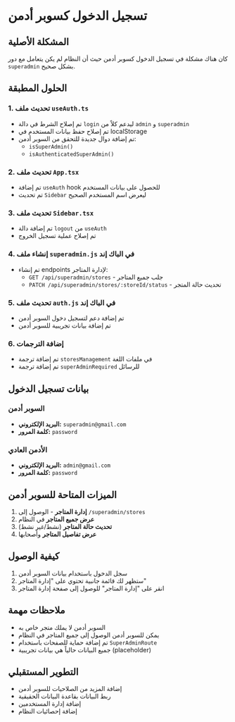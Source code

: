 # تسجيل الدخول كسوبر أدمن

## المشكلة الأصلية
كان هناك مشكلة في تسجيل الدخول كسوبر أدمن حيث أن النظام لم يكن يتعامل مع دور `superadmin` بشكل صحيح.

## الحلول المطبقة

### 1. تحديث ملف `useAuth.ts`
- تم إصلاح الشرط في دالة `login` ليدعم كلاً من `admin` و `superadmin`
- تم إصلاح حفظ بيانات المستخدم في localStorage
- تم إضافة دوال جديدة للتحقق من السوبر أدمن:
  - `isSuperAdmin()`
  - `isAuthenticatedSuperAdmin()`

### 2. تحديث ملف `App.tsx`
- تم إضافة `useAuth` hook للحصول على بيانات المستخدم
- تم تحديث `Sidebar` ليعرض اسم المستخدم الصحيح

### 3. تحديث ملف `Sidebar.tsx`
- تم إضافة دالة `logout` من `useAuth`
- تم إصلاح عملية تسجيل الخروج

### 4. إنشاء ملف `superadmin.js` في الباك إند
- تم إنشاء endpoints لإدارة المتاجر:
  - `GET /api/superadmin/stores` - جلب جميع المتاجر
  - `PATCH /api/superadmin/stores/:storeId/status` - تحديث حالة المتجر

### 5. تحديث ملف `auth.js` في الباك إند
- تم إضافة دعم لتسجيل دخول السوبر أدمن
- تم إضافة بيانات تجريبية للسوبر أدمن

### 6. إضافة الترجمات
- تم إضافة ترجمة `storesManagement` في ملفات اللغة
- تم إضافة ترجمة `superAdminRequired` للرسائل

## بيانات تسجيل الدخول

### السوبر أدمن
- **البريد الإلكتروني:** `superadmin@gmail.com`
- **كلمة المرور:** `password`

### الأدمن العادي
- **البريد الإلكتروني:** `admin@gmail.com`
- **كلمة المرور:** `password`

## الميزات المتاحة للسوبر أدمن

1. **إدارة المتاجر** - الوصول إلى `/superadmin/stores`
2. **عرض جميع المتاجر** في النظام
3. **تحديث حالة المتاجر** (نشط/غير نشط)
4. **عرض تفاصيل المتاجر** وأصحابها

## كيفية الوصول

1. سجل الدخول باستخدام بيانات السوبر أدمن
2. ستظهر لك قائمة جانبية تحتوي على "إدارة المتاجر"
3. انقر على "إدارة المتاجر" للوصول إلى صفحة إدارة المتاجر

## ملاحظات مهمة

- السوبر أدمن لا يملك متجر خاص به
- يمكن للسوبر أدمن الوصول إلى جميع المتاجر في النظام
- تم إضافة حماية للصفحات باستخدام `SuperAdminRoute`
- جميع البيانات حالياً هي بيانات تجريبية (placeholder)

## التطوير المستقبلي

- إضافة المزيد من الصلاحيات للسوبر أدمن
- ربط البيانات بقاعدة البيانات الحقيقية
- إضافة إدارة المستخدمين
- إضافة إحصائيات النظام 